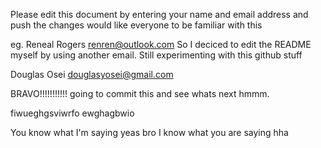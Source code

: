 Please edit this document by entering your name and email address
and push the changes would like everyone to be familiar with this

eg. Reneal Rogers
   renren@outlook.com
So I deciced to edit the  README myself by using another email.
Still experimenting with this github stuff

Douglas Osei
douglasyosei@gmail.com

BRAVO!!!!!!!!!!! going to commit this and see whats next hmmm.

fiwueghgsviwrfo ewghagbwio

You know what I'm saying
yeas bro I know what you are saying hha 

